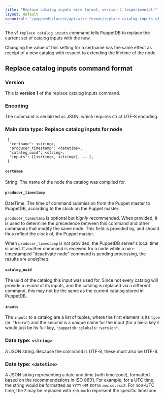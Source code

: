 ```yaml
---
title: "Replace catalog inputs wire format, version 1 (experimental)"
layout: default
canonical: "/puppetdb/latest/api/wire_format/replace_catalog_inputs_v1.html"
---
```


The v1 `replace catalog inputs` command tells PuppetDB to replace the current
set of catalog inputs with the new.

Changing the value of this setting for a certname has the same effect
as receipt of a new catalog with respect to extending the lifetime of
the node.

Replace catalog inputs command format
-----

### Version

This is **version 1** of the replace catalog inputs command.

### Encoding

The command is serialized as JSON, which requires strict UTF-8 encoding.

### Main data type: Replace catalog inputs for node

     {
      "certname": <string>,
      "producer_timestamp": <datetime>,
      "catalog_uuid": <string>,
      "inputs": [[<string>, <string>], ...],
     }

#### `certname`

String. The name of the node the catalog was compiled for.

#### `producer_timestamp`

DateTime. The time of command submission from the Puppet master to PuppetDB,
according to the clock on the Puppet master.

`producer_timestamp` is optional but *highly* recommended. When provided, it is
used to determine the precedence between this command and other commands that
modify the same node. This field is provided by, and should thus reflect the
clock of, the Puppet master.

When `producer_timestamp` is not provided, the PuppetDB server's local time is
used. If another command is received for a node while a non-timestamped
"deactivate node" command is pending processing, the results are *undefined*.

#### `catalog_uuid`

The uuid of the catalog this input was used for. Since not every catalog will
provide a record of its inputs, and the catalog is replaced via a different
command, this may not be the same as the current catalog stored in PuppetDB.

#### `inputs`

The `inputs` to a catalog are a list of tuples, where the first element is its
`type` (ie. `"hiera"`) and the second is a unique name for the input (for a hiera
key it would just be its full key, `"puppetdb::globals::version"`.

### Data type: `<string>`

A JSON string. Because the command is UTF-8, these must also be UTF-8.

### Data type: `<datetime>`

A JSON string representing a date and time (with time zone), formatted based on
the recommendations in ISO 8601. For example, for a UTC time, the string would be
formatted as `YYYY-MM-DDThh:mm:ss.sssZ`. For non-UTC time, the `Z` may be replaced
with `±hh:mm` to represent the specific timezone.
